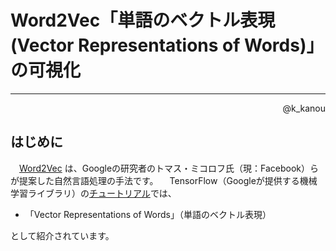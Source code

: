 # Word2Vec「単語のベクトル表現(Vector Representations of Words)」の可視化

---

<p align="right">
@k_kanou
</p>

## はじめに

　[Word2Vec](https://code.google.com/archive/p/word2vec/) は、Googleの研究者のトマス・ミコロフ氏（現：Facebook）らが提案した自然言語処理の手法です。
　TensorFlow（Googleが提供する機械学習ライブラリ）の[チュートリアル](https://www.tensorflow.org/versions/master/tutorials/word2vec/)では、
 * 「Vector Representations of Words」（単語のベクトル表現）

として紹介されています。
